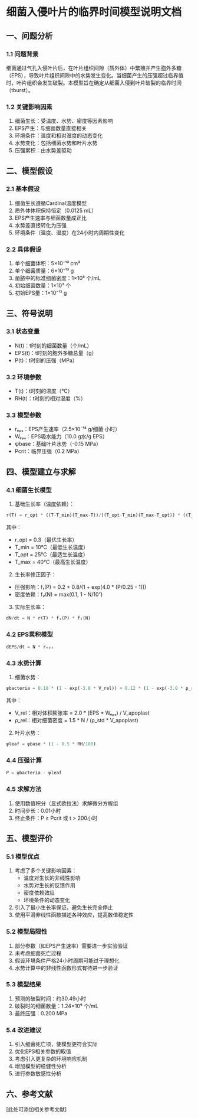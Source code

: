 # 细菌入侵叶片的临界时间模型说明文档

## 一、问题分析

### 1.1 问题背景
细菌通过气孔入侵叶片后，在叶片组织间隙（质外体）中繁殖并产生胞外多糖（EPS），导致叶片组织间隙中的水势发生变化。当细菌产生的压强超过临界值时，叶片组织会发生破裂。本模型旨在确定从细菌入侵到叶片破裂的临界时间（tburst）。

### 1.2 关键影响因素
1. 细菌生长：受温度、水势、密度等因素影响
2. EPS产生：与细菌数量直接相关
3. 环境条件：温度和相对湿度的动态变化
4. 水势变化：包括细菌水势和叶片水势
5. 压强累积：由水势差驱动

## 二、模型假设

### 2.1 基本假设
1. 细菌生长遵循Cardinal温度模型
2. 质外体体积保持恒定（0.0125 mL）
3. EPS产生速率与细菌数量成正比
4. 水势差直接转化为压强
5. 环境条件（温度、湿度）在24小时内周期性变化

### 2.2 具体假设
1. 单个细菌体积：5×10⁻¹³ cm³
2. 单个细菌质量：6×10⁻¹³ g
3. 菌脓中的标准细菌密度：1×10⁸ 个/mL
4. 初始细菌数量：1×10³ 个
5. 初始EPS量：1×10⁻¹² g

## 三、符号说明

### 3.1 状态变量
- N(t)：t时刻的细菌数量（个/mL）
- EPS(t)：t时刻的胞外多糖总量（g）
- P(t)：t时刻的压强（MPa）

### 3.2 环境参数
- T(t)：t时刻的温度（℃）
- RH(t)：t时刻的相对湿度（%）

### 3.3 模型参数
- rₑₚₛ：EPS产生速率（2.5×10⁻¹⁴ g/细菌·小时）
- Wₑₚₛ：EPS吸水能力（10.0 g水/g EPS）
- ψbase：基础叶片水势（-0.15 MPa）
- Pcrit：临界压强（0.2 MPa）

## 四、模型建立与求解

### 4.1 细菌生长模型
1. 基础生长率（温度依赖）：
```python
r(T) = r_opt * ((T-T_min)(T_max-T))/((T_opt-T_min)(T_max-T_opt)) * ((T_max-T)/(T_max-T_opt))^((T_max-T_opt)/(T_opt-T_min))
```
其中：
- r_opt = 0.3（最优生长率）
- T_min = 10℃（最低生长温度）
- T_opt = 25℃（最适生长温度）
- T_max = 40℃（最高生长温度）

2. 生长率修正因子：
- 压强影响：f₁(P) = 0.2 + 0.8/(1 + exp(4.0 * (P/0.25 - 1)))
- 密度依赖：f₂(N) = max(0.1, 1 - N/10⁷)

3. 实际生长率：
```python
dN/dt = N * r(T) * f₁(P) * f₂(N)
```

### 4.2 EPS累积模型
```python
dEPS/dt = N * rₑₚₛ
```

### 4.3 水势计算
1. 细菌水势：
```python
ψbacteria = 0.18 * (1 - exp(-3.0 * V_rel)) + 0.12 * (1 - exp(-3.0 * ρ_rel))
```
其中：
- V_rel：相对体积膨胀率 = 2.0 * (EPS * Wₑₚₛ) / V_apoplast
- ρ_rel：相对细菌密度 = 1.5 * N / (ρ_std * V_apoplast)

2. 叶片水势：
```python
ψleaf = ψbase * (1 - 0.5 * RH/100)
```

### 4.4 压强计算
```python
P = ψbacteria - ψleaf
```

### 4.5 求解方法
1. 使用数值积分（显式欧拉法）求解微分方程组
2. 时间步长：0.01小时
3. 终止条件：P ≥ Pcrit 或 t > 200小时

## 五、模型评价

### 5.1 模型优点
1. 考虑了多个关键影响因素：
   - 温度对生长的非线性影响
   - 水势对生长的反馈作用
   - 密度依赖效应
   - 环境条件的动态变化
2. 引入了最小生长率保证，避免生长完全停止
3. 使用平滑非线性函数描述各种效应，提高数值稳定性

### 5.2 模型局限性
1. 部分参数（如EPS产生速率）需要进一步实验验证
2. 未考虑细菌死亡过程
3. 假设环境条件严格24小时周期可能过于理想化
4. 水势计算中的非线性函数形式有待进一步验证

### 5.3 模型结果
1. 预测的破裂时间：约30.49小时
2. 破裂时的细菌数量：1.24×10⁶ 个/mL
3. 最终压强：0.200 MPa

### 5.4 改进建议
1. 引入细菌死亡项，使模型更符合实际
2. 优化EPS相关参数的取值
3. 考虑引入更复杂的环境响应机制
4. 增加模型的稳健性分析
5. 进行参数敏感性分析

## 六、参考文献
[此处可添加相关参考文献] 